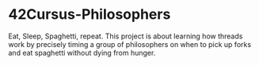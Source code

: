 # 42Cursus-Philosophers
Eat, Sleep, Spaghetti, repeat. This project is about learning how threads work by precisely timing a group of philosophers on when to pick up forks and eat spaghetti without dying from hunger.

